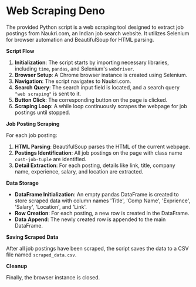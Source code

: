 # Web Scraping Deno

The provided Python script is a web scraping tool designed to extract job postings from Naukri.com, an Indian job search website. It utilizes Selenium for browser automation and BeautifulSoup for HTML parsing.

**Script Flow**

1.  **Initialization**: The script starts by importing necessary libraries, including `time`, `pandas`, and Selenium's `webdriver`.
2.  **Browser Setup**: A Chrome browser instance is created using Selenium.
3.  **Navigation**: The script navigates to Naukri.com.
4.  **Search Query**: The search input field is located, and a search query `"web scraping"` is sent to it.
5.  **Button Click**: The corresponding button on the page is clicked.
6.  **Scraping Loop**: A while loop continuously scrapes the webpage for job postings until stopped.

**Job Posting Scraping**

For each job posting:

1.  **HTML Parsing**: BeautifulSoup parses the HTML of the current webpage.
2.  **Postings Identification**: All job postings on the page with class name `cust-job-tuple` are identified.
3.  **Detail Extraction**: For each posting, details like link, title, company name, experience, salary, and location are extracted.

**Data Storage**

*   **DataFrame Initialization**: An empty pandas DataFrame is created to store scraped data with column names 'Title', 'Comp Name', 'Exprience', 'Salary', 'Location', and 'Link'.
*   **Row Creation**: For each posting, a new row is created in the DataFrame.
*   **Data Append**: The newly created row is appended to the main DataFrame.

**Saving Scraped Data**

After all job postings have been scraped, the script saves the data to a CSV file named `scraped_data.csv`.

**Cleanup**

Finally, the browser instance is closed.
